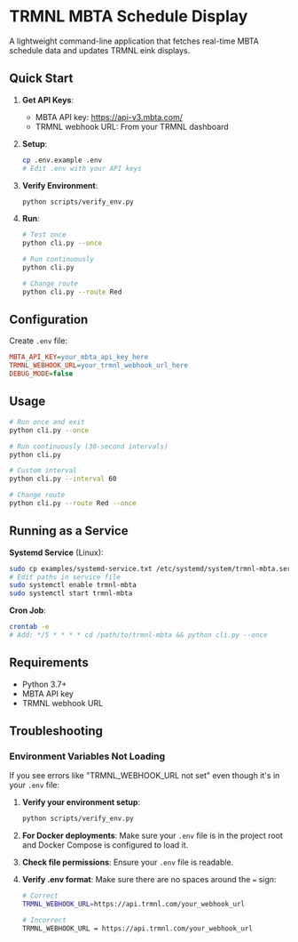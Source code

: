 # TRMNL MBTA Schedule Display

A lightweight command-line application that fetches real-time MBTA schedule data and updates TRMNL eink displays.

## Quick Start

1. **Get API Keys**:
   - MBTA API key: https://api-v3.mbta.com/
   - TRMNL webhook URL: From your TRMNL dashboard

2. **Setup**:
   ```bash
   cp .env.example .env
   # Edit .env with your API keys
   ```

3. **Verify Environment**:
   ```bash
   python scripts/verify_env.py
   ```

4. **Run**:
   ```bash
   # Test once
   python cli.py --once
   
   # Run continuously
   python cli.py
   
   # Change route
   python cli.py --route Red
   ```

## Configuration

Create `.env` file:
```ini
MBTA_API_KEY=your_mbta_api_key_here
TRMNL_WEBHOOK_URL=your_trmnl_webhook_url_here
DEBUG_MODE=false
```

## Usage

```bash
# Run once and exit
python cli.py --once

# Run continuously (30-second intervals)
python cli.py

# Custom interval
python cli.py --interval 60

# Change route
python cli.py --route Red --once
```

## Running as a Service

**Systemd Service** (Linux):
```bash
sudo cp examples/systemd-service.txt /etc/systemd/system/trmnl-mbta.service
# Edit paths in service file
sudo systemctl enable trmnl-mbta
sudo systemctl start trmnl-mbta
```

**Cron Job**:
```bash
crontab -e
# Add: */5 * * * * cd /path/to/trmnl-mbta && python cli.py --once
```

## Requirements

- Python 3.7+
- MBTA API key
- TRMNL webhook URL

## Troubleshooting

### Environment Variables Not Loading

If you see errors like "TRMNL_WEBHOOK_URL not set" even though it's in your `.env` file:

1. **Verify your environment setup**:
   ```bash
   python scripts/verify_env.py
   ```

2. **For Docker deployments**: Make sure your `.env` file is in the project root and Docker Compose is configured to load it.

3. **Check file permissions**: Ensure your `.env` file is readable.

4. **Verify .env format**: Make sure there are no spaces around the `=` sign:
   ```bash
   # Correct
   TRMNL_WEBHOOK_URL=https://api.trmnl.com/your_webhook_url
   
   # Incorrect
   TRMNL_WEBHOOK_URL = https://api.trmnl.com/your_webhook_url
   ```